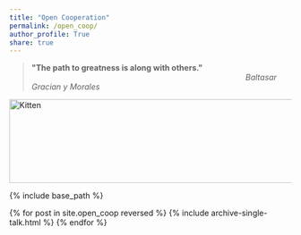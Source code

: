 ```yaml
---
title: "Open Cooperation"
permalink: /open_coop/
author_profile: True
share: true
---
```


> **"The path to greatness is along with others."**  
>&nbsp;&nbsp;&nbsp;&nbsp;&nbsp;&nbsp;&nbsp;&nbsp;&nbsp;&nbsp;&nbsp;&nbsp;&nbsp;&nbsp;&nbsp;&nbsp;&nbsp;&nbsp; &nbsp;&nbsp;&nbsp;&nbsp;&nbsp;&nbsp;&nbsp;&nbsp;&nbsp; &nbsp;&nbsp;&nbsp;&nbsp;&nbsp;&nbsp;&nbsp;&nbsp;&nbsp; &nbsp;&nbsp;&nbsp;&nbsp;&nbsp;&nbsp;&nbsp;&nbsp;&nbsp;&nbsp;&nbsp;&nbsp;&nbsp;&nbsp;&nbsp;&nbsp;&nbsp;&nbsp;&nbsp;&nbsp;&nbsp;&nbsp;&nbsp;&nbsp;&nbsp;&nbsp;&nbsp; &nbsp;&nbsp;&nbsp;&nbsp;&nbsp;&nbsp;&nbsp;&nbsp;&nbsp; &nbsp;&nbsp;&nbsp;&nbsp;&nbsp;&nbsp;&nbsp;&nbsp;&nbsp; &nbsp;&nbsp;&nbsp;&nbsp;&nbsp;&nbsp;&nbsp;&nbsp;&nbsp;                                    *Baltasar Gracian y Morales*  

<img src="https://github.com/TsingQAQ/TsingQAQ.github.io/blob/master/_open_coop/connections.jpg?raw=true" alt="Kitten"
	title="A cute kitten" width="600" height="150" />
                                       
                                       



{% include base_path %}


{% for post in site.open_coop reversed %}
  {% include archive-single-talk.html %}
{% endfor %}
